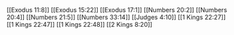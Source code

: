 [[Exodus 11:8]]
[[Exodus 15:22]]
[[Exodus 17:1]]
[[Numbers 20:2]]
[[Numbers 20:4]]
[[Numbers 21:5]]
[[Numbers 33:14]]
[[Judges 4:10]]
[[1 Kings 22:27]]
[[1 Kings 22:47]]
[[1 Kings 22:48]]
[[2 Kings 8:20]]
